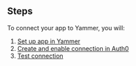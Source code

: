 ## Steps

To connect your app to Yammer, you will:

1. [Set up app in Yammer](#set-up-app-in-yammer)
2. [Create and enable connection in Auth0](#create-and-enable-connection-in-auth0)
3. [Test connection](#test-connection)
